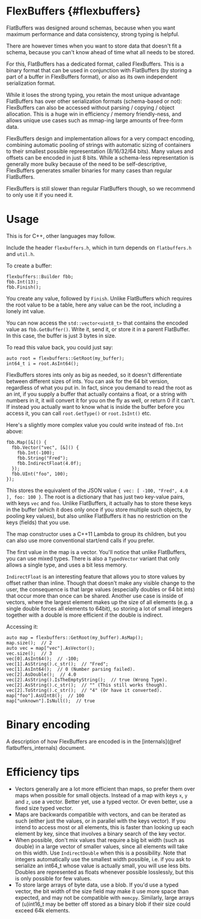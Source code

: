 FlexBuffers    {#flexbuffers}
==========

FlatBuffers was designed around schemas, because when you want maximum
performance and data consistency, strong typing is helpful.

There are however times when you want to store data that doesn't fit a
schema, because you can't know ahead of time what all needs to be stored.

For this, FlatBuffers has a dedicated format, called FlexBuffers.
This is a binary format that can be used in conjunction
with FlatBuffers (by storing a part of a buffer in FlexBuffers
format), or also as its own independent serialization format.

While it loses the strong typing, you retain the most unique advantage
FlatBuffers has over other serialization formats (schema-based or not):
FlexBuffers can also be accessed without parsing / copying / object allocation.
This is a huge win in efficiency / memory friendly-ness, and allows unique
use cases such as mmap-ing large amounts of free-form data.

FlexBuffers design and implementation allows for a very compact encoding,
combining automatic pooling of strings with automatic sizing of containers to
their smallest possible representation (8/16/32/64 bits). Many values and
offsets can be encoded in just 8 bits. While a schema-less representation is
generally more bulky because of the need to be self-descriptive, FlexBuffers
generates smaller binaries for many cases than regular FlatBuffers.

FlexBuffers is still slower than regular FlatBuffers though, so we recommend to
only use it if you need it.


# Usage

This is for C++, other languages may follow.

Include the header `flexbuffers.h`, which in turn depends on `flatbuffers.h`
and `util.h`.

To create a buffer:

~~~~~~~~~~~~~~~~~~~~~~~~~~~~~~~~~~{.cpp}
flexbuffers::Builder fbb;
fbb.Int(13);
fbb.Finish();
~~~~~~~~~~~~~~~~~~~~~~~~~~~~~~~~~~

You create any value, followed by `Finish`. Unlike FlatBuffers which requires
the root value to be a table, here any value can be the root, including a lonely
int value.

You can now access the `std::vector<uint8_t>` that contains the encoded value
as `fbb.GetBuffer()`. Write it, send it, or store it in a parent FlatBuffer. In
this case, the buffer is just 3 bytes in size.

To read this value back, you could just say:

~~~~~~~~~~~~~~~~~~~~~~~~~~~~~~~~~~{.cpp}
auto root = flexbuffers::GetRoot(my_buffer);
int64_t i = root.AsInt64();
~~~~~~~~~~~~~~~~~~~~~~~~~~~~~~~~~~

FlexBuffers stores ints only as big as needed, so it doesn't differentiate
between different sizes of ints. You can ask for the 64 bit version,
regardless of what you put in. In fact, since you demand to read the root
as an int, if you supply a buffer that actually contains a float, or a
string with numbers in it, it will convert it for you on the fly as well,
or return 0 if it can't. If instead you actually want to know what is inside
the buffer before you access it, you can call `root.GetType()` or `root.IsInt()`
etc.

Here's a slightly more complex value you could write instead of `fbb.Int` above:

~~~~~~~~~~~~~~~~~~~~~~~~~~~~~~~~~~{.cpp}
fbb.Map([&]() {
  fbb.Vector("vec", [&]() {
    fbb.Int(-100);
    fbb.String("Fred");
    fbb.IndirectFloat(4.0f);
  });
  fbb.UInt("foo", 100);
});
~~~~~~~~~~~~~~~~~~~~~~~~~~~~~~~~~~

This stores the equivalent of the JSON value
`{ vec: [ -100, "Fred", 4.0 ], foo: 100 }`. The root is a dictionary that has
just two key-value pairs, with keys `vec` and `foo`. Unlike FlatBuffers, it
actually has to store these keys in the buffer (which it does only once if
you store multiple such objects, by pooling key values), but also unlike
FlatBuffers it has no restriction on the keys (fields) that you use.

The map constructor uses a C++11 Lambda to group its children, but you can
also use more conventional start/end calls if you prefer.

The first value in the map is a vector. You'll notice that unlike FlatBuffers,
you can use mixed types. There is also a `TypedVector` variant that only
allows a single type, and uses a bit less memory.

`IndirectFloat` is an interesting feature that allows you to store values
by offset rather than inline. Though that doesn't make any visible change
to the user, the consequence is that large values (especially doubles or
64 bit ints) that occur more than once can be shared. Another use case is
inside of vectors, where the largest element makes up the size of all elements
(e.g. a single double forces all elements to 64bit), so storing a lot of small
integers together with a double is more efficient if the double is indirect.

Accessing it:

~~~~~~~~~~~~~~~~~~~~~~~~~~~~~~~~~~{.cpp}
auto map = flexbuffers::GetRoot(my_buffer).AsMap();
map.size();  // 2
auto vec = map["vec"].AsVector();
vec.size();  // 3
vec[0].AsInt64();  // -100;
vec[1].AsString().c_str();  // "Fred";
vec[1].AsInt64();  // 0 (Number parsing failed).
vec[2].AsDouble();  // 4.0
vec[2].AsString().IsTheEmptyString();  // true (Wrong Type).
vec[2].AsString().c_str();  // "" (This still works though).
vec[2].ToString().c_str();  // "4" (Or have it converted).
map["foo"].AsUInt8();  // 100
map["unknown"].IsNull();  // true
~~~~~~~~~~~~~~~~~~~~~~~~~~~~~~~~~~


# Binary encoding

A description of how FlexBuffers are encoded is in the
[internals](@ref flatbuffers_internals) document.


# Efficiency tips

* Vectors generally are a lot more efficient than maps, so prefer them over maps
  when possible for small objects. Instead of a map with keys `x`, `y` and `z`,
  use a vector. Better yet, use a typed vector. Or even better, use a fixed
  size typed vector.
* Maps are backwards compatible with vectors, and can be iterated as such
  (either just the values, or in parallel with the keys vector). If you intend
  to access most or all elements, this is faster than looking up each element
  by key, since that involves a binary search of the key vector.
* When possible, don't mix values that require a big bit width (such as double)
  in a large vector of smaller values, since all elements will take on this
  width. Use `IndirectDouble` when this is a possibility. Note that
  integers automatically use the smallest width possible, i.e. if you ask
  to serialize an int64_t whose value is actually small, you will use less
  bits. Doubles are represented as floats whenever possible losslessly, but
  this is only possible for few values.
* To store large arrays of byte data, use a blob. If you'd use a typed
  vector, the bit width of the size field may make it use more space than
  expected, and may not be compatible with `memcpy`.
  Similarly, large arrays of (u)int16_t may be better off stored as a
  binary blob if their size could exceed 64k elements.
